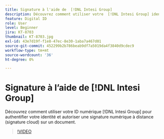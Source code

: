 ```yaml
---
title: Signature à l'aide de  [!DNL Intesi Group]
description: Découvrez comment utiliser votre  [!DNL Intesi Group] identification numérique avec Acrobat Sign
feature: Digital ID
role: User
level: Beginner
jira: KT-8703
thumbnail: KT-8703.jpg
exl-id: 43e7d19f-f1e8-47ec-8e30-1aba7a467d01
source-git-commit: 452299b2b786beab9df7a5019da4f3840d9cdec9
workflow-type: tm+mt
source-wordcount: '36'
ht-degree: 0%

---
```


# Signature à l’aide de [!DNL Intesi Group]

Découvrez comment utiliser votre ID numérique [!DNL Intesi Group] pour authentifier votre identité et autoriser une signature numérique à distance (signature cloud) sur un document.

>[!VIDEO](https://video.tv.adobe.com/v/336989?quality=12&learn=on&hidetitle=true)
